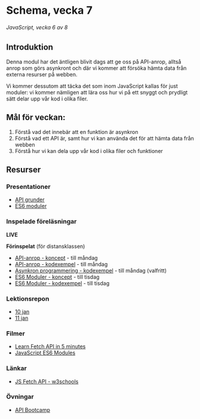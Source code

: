 # Schema, vecka 7
###### JavaScript, vecka 6 av 8

## Introduktion

Denna modul har det äntligen blivit dags att ge oss på API-anrop, alltså anrop som görs asynkront och där vi kommer att försöka hämta data från externa resurser på webben.

Vi kommer dessutom att täcka det som inom JavaScript kallas för just moduler: vi kommer nämligen att lära oss hur vi på ett snyggt och prydligt sätt delar upp vår kod i olika filer.


## Mål för veckan:

1. Förstå vad det innebär att en funktion är asynkron
2. Förstå vad ett API är, samt hur vi kan använda det för att hämta data från webben
3. Förstå hur vi kan dela upp vår kod i olika filer och funktioner

## Resurser

### Presentationer

* [API grunder](https://docs.google.com/presentation/d/1LBp4qFzBnesNJk-eGVJSyXPURQ_cGdd0/edit?usp=sharing&ouid=117251319654116712560&rtpof=true&sd=true)
* [ES6 moduler](https://docs.google.com/presentation/d/1tql6qY3Ck3QFcIe34EoS276DkELOxKoNGe6fKJDObCY/edit?usp=sharing)

### Inspelade föreläsningar

**LIVE**

**Förinspelat** (för distansklassen)

* [API-anrop - koncept](https://vimeo.com/1054465438/88363f5d91) - till måndag
* [API-anrop - kodexempel](https://vimeo.com/1054465508/caf6d8d266) - till måndag
* [Asynkron programmering - kodexempel](https://vimeo.com/767865148/f4e126d61a) - till måndag (valfritt)
* [ES6 Moduler - koncept](https://vimeo.com/770624581/bdf7098a99) - till tisdag
* [ES6 Moduler - kodexempel](https://vimeo.com/770624646/bdc4ff4665) - till tisdag

### Lektionsrepon

* [10 jan](https://github.com/fu-javascript-fe24/week-7-lecture-10-jan)
* [11 jan](https://github.com/fu-javascript-fe24/week-7-lecture-11-jan)

### Filmer

* [Learn Fetch API in 5 minutes](https://www.youtube.com/watch?v=cuEtnrL9-H0)
* [JavaScript ES6 Modules](https://www.youtube.com/watch?v=cRHQNNcYf6s)

### Länkar

* [JS Fetch API - w3schools](https://www.w3schools.com/jsref/api_fetch.asp)

### Övningar 

* [API Bootcamp](https://github.com/fu-javascript-fe24/week-7-exercise-api-bootcamp/tree/main)






